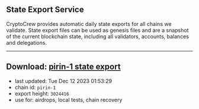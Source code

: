 ## State Export Service
CryptoCrew provides automatic daily state exports for all chains we validate. State export files can be used as genesis files and are a snapshot of the current blockchain state, including all validators, accounts, balances and delegations.

---
**Download: [pirin-1 state export](https://dl.ccvalidators.com/SERVICE/nolus/pirin-1_export_3024416.json)**
---

- last updated: Tue Dec 12 2023 01:53:29
- chain id: `pirin-1`
- export height: `3024416`
- use for: airdrops, local tests, chain recovery
